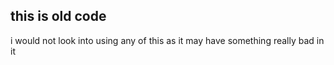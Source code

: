 ## this is old code
i would not look into using any of this as it may have something really bad in it
